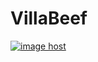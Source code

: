 # VillaBeef
<a href="https://imgbox.com/vLySfUmh" target="_blank"><img src="https://thumbs2.imgbox.com/04/58/vLySfUmh_t.jpg" alt="image host"/></a>
